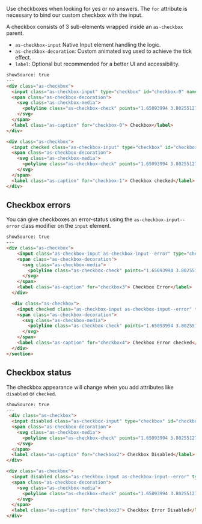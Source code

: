 Use checkboxes when looking for yes or no answers. The `for` attribute is necessary to bind our custom checkbox with the input.

A checkbox consists of 3 sub-elements wrapped inside an `as-checkbox` parent.

- `as-checkbox-input` Native Input element handling the logic.
- `as-checkbox-decoration`: Custom animated svg used to achieve the tick effect.
- `label`: Optional but recommended for a better UI and accessibility.


```html
showSource: true
---
<div class="as-checkbox">
  <input class="as-checkbox-input" type="checkbox" id="checkbox-0" name="checkbox-0" value="checkbox-0">
  <span class="as-checkbox-decoration">
    <svg class="as-checkbox-media">
      <polyline class="as-checkbox-check" points="1.65093994 3.80255127 4.48919678 6.97192383 10.3794556 0.717346191"></polyline>
    </svg>
  </span>
  <label class="as-caption" for="checkbox-0"> Checkbox</label>
</div>

<div class="as-checkbox">
  <input checked class="as-checkbox-input" type="checkbox" id="checkbox-1" name="checkbox-1" value="checkbox-1">
  <span class="as-checkbox-decoration">
    <svg class="as-checkbox-media">
      <polyline class="as-checkbox-check" points="1.65093994 3.80255127 4.48919678 6.97192383 10.3794556 0.717346191"></polyline>
    </svg>
  </span>
  <label class="as-caption" for="checkbox-1"> Checkbox checked</label>
</div>
```

## Checkbox errors
You can give checkboxes an error-status using the `as-checkbox-input--error` class modifier on the `input` element.


```html
showSource: true
---
<div class="as-checkbox">
    <input class="as-checkbox-input as-checkbox-input--error" type="checkbox" id="checkbox3" name="checkbox3" value="checkbox3">
    <span class="as-checkbox-decoration">
      <svg class="as-checkbox-media">
        <polyline class="as-checkbox-check" points="1.65093994 3.80255127 4.48919678 6.97192383 10.3794556 0.717346191"></polyline>
      </svg>
    </span>
    <label class="as-caption" for="checkbox3"> Checkbox Error</label>
  </div>

  <div class="as-checkbox">
    <input checked class="as-checkbox-input as-checkbox-input--error" type="checkbox" id="checkbox4" name="checkbox4" value="checkbox4">
    <span class="as-checkbox-decoration">
      <svg class="as-checkbox-media">
        <polyline class="as-checkbox-check" points="1.65093994 3.80255127 4.48919678 6.97192383 10.3794556 0.717346191"></polyline>
      </svg>
    </span>
    <label class="as-caption" for="checkbox4"> Checkbox Error checked</label>
  </div>
</section>
```

## Checkbox status

The checkbox appearance will change when you add attributes like `disabled` or `checked`.

```html
showSource: true
---
 <div class="as-checkbox">
  <input disabled class="as-checkbox-input" type="checkbox" id="checkbox2" name="checkbox2" value="checkbox2">
  <span class="as-checkbox-decoration">
    <svg class="as-checkbox-media">
      <polyline class="as-checkbox-check" points="1.65093994 3.80255127 4.48919678 6.97192383 10.3794556 0.717346191"></polyline>
    </svg>
  </span>
  <label class="as-caption" for="checkbox2"> Checkbox Disabled</label>
</div>

<div class="as-checkbox">
  <input disabled class="as-checkbox-input as-checkbox-input--error" type="checkbox" id="checkbox3" name="checkbox3" value="checkbox3">
  <span class="as-checkbox-decoration">
    <svg class="as-checkbox-media">
      <polyline class="as-checkbox-check" points="1.65093994 3.80255127 4.48919678 6.97192383 10.3794556 0.717346191"></polyline>
    </svg>
  </span>
  <label class="as-caption" for="checkbox3"> Checkbox Error Disabled</label>
</div>
```
